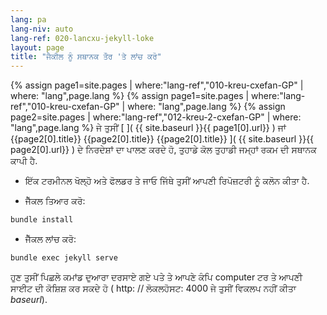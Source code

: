 ```yaml
---
lang: pa
lang-niv: auto
lang-ref: 020-lancxu-jekyll-loke
layout: page
title: "ਜੈਕੀਲ ਨੂੰ ਸਥਾਨਕ ਤੌਰ 'ਤੇ ਲਾਂਚ ਕਰੋ"
---
```


{% assign page1=site.pages | where:"lang-ref","010-kreu-cxefan-GP" | where: "lang",page.lang  %} {% assign page1=site.pages | where:"lang-ref","010-kreu-cxefan-GP" | where: "lang",page.lang  %} {% assign page2=site.pages | where:"lang-ref","012-kreu-2-cxefan-GP" | where: "lang",page.lang  %} 
 ਜੇ ਤੁਸੀਂ  [   ]( {{ site.baseurl }}{{ page1[0].url}} ) 
 ਜਾਂ {{page2[0].title}} {{page2[0].title}} {{page2[0].title}}  ]( {{ site.baseurl }}{{ page2[0].url}} ) ਦੇ ਨਿਰਦੇਸ਼ਾਂ ਦਾ ਪਾਲਣ ਕਰਦੇ ਹੋ, ਤੁਹਾਡੇ ਕੋਲ ਤੁਹਾਡੀ ਜਮ੍ਹਾਂ ਰਕਮ ਦੀ ਸਥਾਨਕ ਕਾਪੀ ਹੈ. 

* ਇੱਕ ਟਰਮੀਨਲ ਖੋਲ੍ਹੋ ਅਤੇ ਫੋਲਡਰ ਤੇ ਜਾਓ ਜਿੱਥੇ ਤੁਸੀਂ ਆਪਣੀ ਰਿਪੋਜ਼ਟਰੀ ਨੂੰ ਕਲੋਨ ਕੀਤਾ ਹੈ.



* ਜੈੱਕਲ ਤਿਆਰ ਕਰੋ:



```bash
bundle install
```

* ਜੈੱਕਲ ਲਾਂਚ ਕਰੋ:



```bash
bundle exec jekyll serve
```

ਹੁਣ ਤੁਸੀਂ ਪਿਛਲੇ ਕਮਾਂਡ ਦੁਆਰਾ ਦਰਸਾਏ ਗਏ ਪਤੇ ਤੇ ਆਪਣੇ ਕੰਪਿ computer ਟਰ ਤੇ ਆਪਣੀ ਸਾਈਟ ਦੀ ਕੋਸ਼ਿਸ਼ ਕਰ ਸਕਦੇ ਹੋ  ( http: // ਲੋਕਲਹੋਸਟ: 4000 ਜੇ ਤੁਸੀਂ ਵਿਕਲਪ ਨਹੀਂ ਕੀਤਾ  _baseurl_). 

